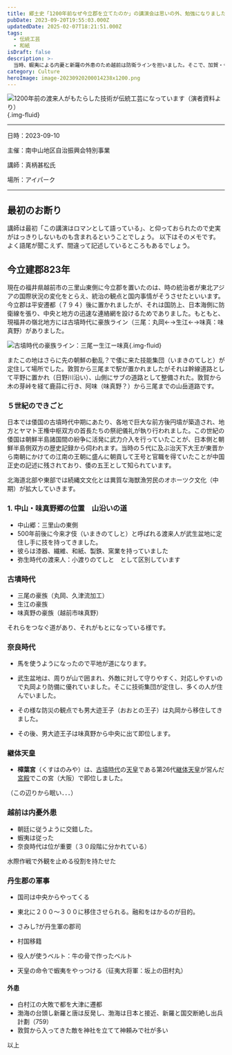 ```yaml
---
title: 郷土史「1200年前なぜ今立郡を立てたのか」の講演会は思いの外、勉強になりました
pubDate: 2023-09-20T19:55:03.000Z
updatedDate: 2025-02-07T18:21:51.000Z
tags:
  - 伝統工芸
  - 和紙
isDraft: false
description: >-
  当時、蝦夷による内憂と新羅の外患のため越前は防衛ラインを担いました。そこで、加賀・今立・能見・石川に国と郡が置き、監視の目を増やすとともに、交通と通信の充実のため山沿いの道がバイパス化されました。後の朝倉街道です。武生盆地はもともと渡来人が多く盆地に暮らし防衛環境に適した土地柄で継体天皇（男大迩王）が進出した地でした。
category: Culture
heroImage: image-20230920200014238x1200.png
---
```




![1200年前の渡来人がもたらした技術が伝統工芸になっています（演者資料より）](https://object-storage.tyo2.conoha.io/v1/nc_2520d9a1_blog-astro-assets/blog-astro-assets/image-20230920200014238x1200.png){.img-fluid}

---

日時：2023-09-10

主催：南中山地区自治振興会特別事業

講師：真柄甚松氏

場所：アイパーク

---



## 最初のお断り

講師は最初「この講演はロマンとして語っている」、と仰っておられたので史実がはっきりしないものも含まれるということでしょう。
以下はそのメモです。よく語尾が聞こえず、間違って記述しているところもあるでしょう。

## 今立建郡823年

現在の福井県越前市の三里山東側に今立郡を置いたのは、時の統治者が東北アジアの国際状況の変化をとらえ、統治の観点と国内事情がそうさせたといいます。今立郡は平安遷都（７９４）後に置かれましたが、それは国防上、日本海側に防衛線を張り、中央と地方の迅速な連絡網を設けるためでありました。もともと、現福井の嶺北地方には古墳時代に豪族ライン（三尾：丸岡←→生江←→味真：味真野）がありました。

![古墳時代の豪族ライン：三尾ー生江ー味真](https://object-storage.tyo2.conoha.io/v1/nc_2520d9a1_blog-astro-assets/blog-astro-assets/image-20230920200743679x1200.png){.img-fluid}



またこの地はさらに先の朝鮮の動乱？で倭に来た技能集団（いまきのてしと）が定住して場所でした。敦賀から三尾まで駅が置かれましたがそれは幹線道路として平野に置かれ（日野川沿い）、山側にサブの道路として整備された。敦賀から木の芽峠を経て鹿蒜に行き、阿味（味真野？）から三尾までの山岳道路です。


### ５世紀のできごと

日本では倭国の古墳時代中期にあたり、各地で巨大な前方後円墳が築造され、地方とヤマト王権中枢双方の首長たちの祭祀儀礼が執り行われました。この世紀の倭国は朝鮮半島諸国間の紛争に活発に武力介入を行っていたことが、日本側と朝鮮半島側双方の歴史記録から伺われます。当時の５代に及ぶ治天下大王が東晋から南朝にかけての江南の王朝に盛んに朝貢して王号と官職を得ていたことが中国正史の記述に残されており、倭の五王として知られています。

北海道北部や東部では続縄文文化とは異質な海獣漁労民のオホーツク文化（中期）が拡大していきます。


### 1. 中山・味真野郷の位置　山沿いの道

- 中山郷：三里山の東側
- 500年前後に今来才伎（いまきのてしと）と呼ばれる渡来人が武生盆地に定住し手に技を持ってきました。
- 彼らは漆器、繊維、和紙、製鉄、窯業を持っていました
- 弥生時代の渡来人：小渡りのてしと　として区別しています


### 古墳時代

- 三尾の豪族（丸岡、久津流加工）
- 生江の豪族
- 味真野の豪族（越前市味真野）

それらをつなぐ道があり、それがもとになっている様です。

### 奈良時代

- 馬を使うようになったので平地が道になります。

- 武生盆地は、周りが山で囲まれ、外敵に対して守りやすく、対応しやすいので丸岡より防備に優れていました。そこに技術集団が定住し、多くの人が住んでいました。

- その様な防災の観点でも男大迹王子（おおとの王子）は丸岡から移住してきました。

- その後、男大迹王子は味真野から中央に出て即位します。

  

### 継体天皇

- **樟葉宮**（くすはのみや）は、[古墳時代](https://ja.wikipedia.org/wiki/古墳時代)の[天皇](https://ja.wikipedia.org/wiki/天皇)である第26代[継体天皇](https://ja.wikipedia.org/wiki/継体天皇)が営んだ[宮殿](https://ja.wikipedia.org/wiki/宮殿)でこの宮（大阪）で即位しました。

（この辺りから眠い．．．）

### 越前は内憂外患

- 朝廷に従うように交錯した。
- 蝦夷は従った
- 奈良時代は位が重要（３０段階に分かれている）


水際作戦で外観を止める役割を持たせた

### 丹生郡の軍事

- 国司は中央からやってくる

- 東北に２００〜３００に移住させられる。融和をはかるのが目的。

- さみし?が丹生軍の郡司

- 村国移籍

- 役人が使うベルト：牛の骨で作ったベルト

- 天皇の命令で蝦夷をやっつける（征夷大将軍：坂上の田村丸）

  

#### 外患

- 白村江の大敗で都を大津に遷都
- 渤海の台頭し新羅と唐は反発し、渤海は日本と接近、新羅と国交断絶し出兵計劃（759）
- 敦賀から入ってきた敵を神社を立てて神頼みで社が多い



以上
